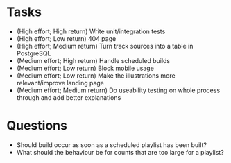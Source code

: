 # Tasks
- (High effort; High return) Write unit/integration tests
- (High effort; Low return) 404 page
- (High effort; Medium return) Turn track sources into a table in PostgreSQL
- (Medium effort; High return) Handle scheduled builds
- (Medium effort; Low return) Block mobile usage
- (Medium effort; Low return) Make the illustrations more relevant/improve landing page
- (Medium effort; Medium return) Do useability testing on whole process through and add better explanations

# Questions
- Should build occur as soon as a scheduled playlist has been built?
- What should the behaviour be for counts that are too large for a playlist?